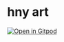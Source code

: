 # hny art

[![Open in Gitpod](https://gitpod.io/button/open-in-gitpod.svg)](https://gitpod.io/#https://github.com/jessitron/hny-art-node)
